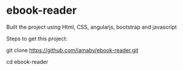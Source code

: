 # ebook-reader

Built the project using Html, CSS, angularjs, bootstrap and javascript

Steps to get this project:

git clone https://github.com/iamabv/ebook-reader.git

cd ebook-reader
